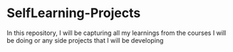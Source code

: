 # SelfLearning-Projects
In this repository, I will be capturing all my learnings from the courses I will be doing or any side projects that I will be developing
